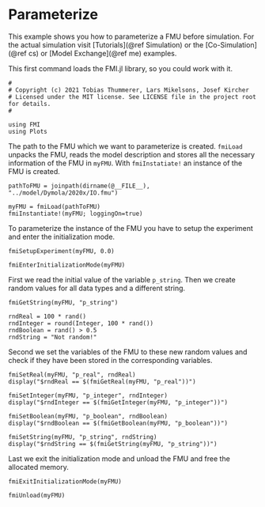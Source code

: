 # Parameterize

This example shows you how to parameterize a FMU before simulation. For the actual simulation visit [Tutorials](@ref Simulation) or the [Co-Simulation](@ref cs) or [Model Exchange](@ref me) examples.

This first command loads the FMI.jl library, so you could work with it.
```
#
# Copyright (c) 2021 Tobias Thummerer, Lars Mikelsons, Josef Kircher
# Licensed under the MIT license. See LICENSE file in the project root for details.
#

using FMI
using Plots
```
The path to the FMU which we want to parameterize is created. ```fmiLoad``` unpacks the FMU, reads the model description and stores all the necessary information of the FMU in ```myFMU```. With ```fmiInstatiate!``` an instance of the FMU is created.
```
pathToFMU = joinpath(dirname(@__FILE__), "../model/Dymola/2020x/IO.fmu")

myFMU = fmiLoad(pathToFMU)
fmiInstantiate!(myFMU; loggingOn=true)
```
To parameterize the instance of the FMU you have to setup the experiment and enter the initialization mode.
```
fmiSetupExperiment(myFMU, 0.0)

fmiEnterInitializationMode(myFMU)
```
First we read the initial value of the variable ```p_string```. Then we create random values for all data types and a different string.
```
fmiGetString(myFMU, "p_string")

rndReal = 100 * rand()
rndInteger = round(Integer, 100 * rand())
rndBoolean = rand() > 0.5
rndString = "Not random!"
```
Second we set the variables of the FMU to these new random values and check if they have been stored in the corresponding variables.
```
fmiSetReal(myFMU, "p_real", rndReal)
display("$rndReal == $(fmiGetReal(myFMU, "p_real"))")

fmiSetInteger(myFMU, "p_integer", rndInteger)
display("$rndInteger == $(fmiGetInteger(myFMU, "p_integer"))")

fmiSetBoolean(myFMU, "p_boolean", rndBoolean)
display("$rndBoolean == $(fmiGetBoolean(myFMU, "p_boolean"))")

fmiSetString(myFMU, "p_string", rndString)
display("$rndString == $(fmiGetString(myFMU, "p_string"))")
```
Last we exit the initialization mode and unload the FMU and free the allocated memory.
```
fmiExitInitializationMode(myFMU)

fmiUnload(myFMU)
```
